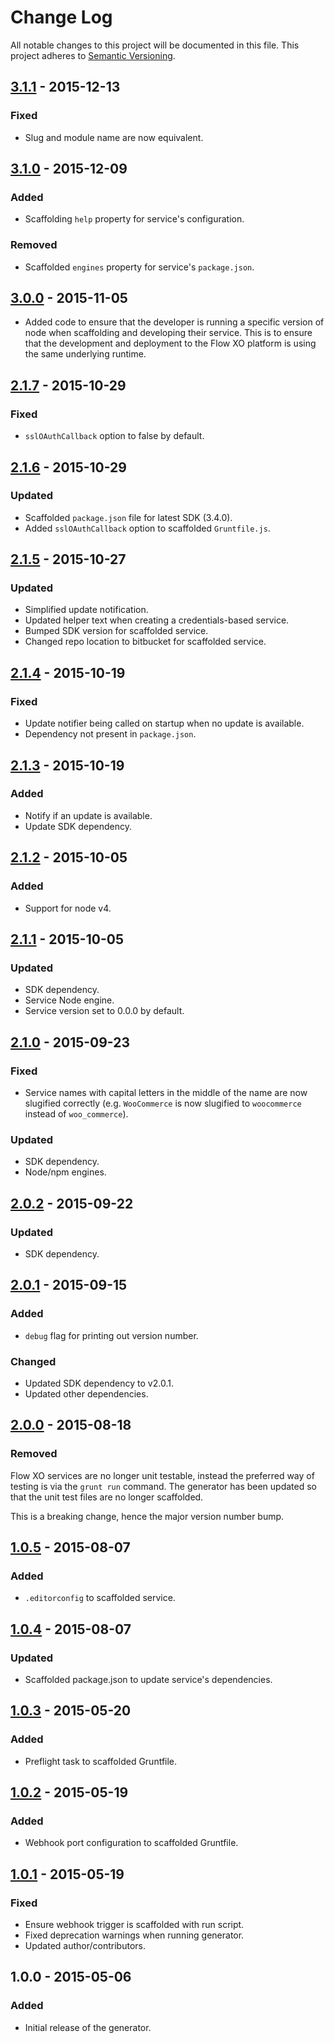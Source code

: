 # Change Log
All notable changes to this project will be documented in this file.
This project adheres to [Semantic Versioning](http://semver.org/).

## [3.1.1] - 2015-12-13
### Fixed
- Slug and module name are now equivalent.

## [3.1.0] - 2015-12-09
### Added
- Scaffolding `help` property for service's configuration.

### Removed
- Scaffolded `engines` property for service's `package.json`.

## [3.0.0] - 2015-11-05
- Added code to ensure that the developer is running a specific version of node when scaffolding and developing their service. This is to ensure that the development and deployment to the Flow XO platform is using the same underlying runtime.

## [2.1.7] - 2015-10-29
### Fixed
- `sslOAuthCallback` option to false by default.

## [2.1.6] - 2015-10-29
### Updated
- Scaffolded `package.json` file for latest SDK (3.4.0).
- Added `sslOAuthCallback` option to scaffolded `Gruntfile.js`.

## [2.1.5] - 2015-10-27
### Updated
- Simplified update notification.
- Updated helper text when creating a credentials-based service.
- Bumped SDK version for scaffolded service.
- Changed repo location to bitbucket for scaffolded service.

## [2.1.4] - 2015-10-19
### Fixed
- Update notifier being called on startup when no update is available.
- Dependency not present in `package.json`.

## [2.1.3] - 2015-10-19
### Added
- Notify if an update is available.
- Update SDK dependency.

## [2.1.2] - 2015-10-05
### Added
- Support for node v4.

## [2.1.1] - 2015-10-05
### Updated
- SDK dependency.
- Service Node engine.
- Service version set to 0.0.0 by default.

## [2.1.0] - 2015-09-23
### Fixed
- Service names with capital letters in the middle of the name are now slugified correctly (e.g. `WooCommerce` is now slugified to `woocommerce` instead of `woo_commerce`).

### Updated
- SDK dependency.
- Node/npm engines.

## [2.0.2] - 2015-09-22
### Updated
- SDK dependency.

## [2.0.1] - 2015-09-15
### Added
- `debug` flag for printing out version number.

### Changed
- Updated SDK dependency to v2.0.1.
- Updated other dependencies.

## [2.0.0] - 2015-08-18
### Removed
Flow XO services are no longer unit testable, instead the preferred way of testing is via the `grunt run` command. The generator has been updated so that the unit test files are no longer scaffolded.

This is a breaking change, hence the major version number bump.

## [1.0.5] - 2015-08-07
### Added
- `.editorconfig` to scaffolded service.

## [1.0.4] - 2015-08-07
### Updated
- Scaffolded package.json to update service's dependencies.

## [1.0.3] - 2015-05-20
### Added
- Preflight task to scaffolded Gruntfile.

## [1.0.2] - 2015-05-19
### Added
- Webhook port configuration to scaffolded Gruntfile.

## [1.0.1] - 2015-05-19
### Fixed
- Ensure webhook trigger is scaffolded with run script.
- Fixed deprecation warnings when running generator.
- Updated author/contributors.

## 1.0.0 - 2015-05-06
### Added
- Initial release of the generator.

[3.1.1]: https://github.com/flowxo/generator-flowxo/compare/v3.1.0...v3.1.1
[3.1.0]: https://github.com/flowxo/generator-flowxo/compare/v3.0.0...v3.1.0
[3.0.0]: https://github.com/flowxo/generator-flowxo/compare/v2.1.7...v3.0.0
[2.1.7]: https://github.com/flowxo/generator-flowxo/compare/v2.1.6...v2.1.7
[2.1.6]: https://github.com/flowxo/generator-flowxo/compare/v2.1.5...v2.1.6
[2.1.5]: https://github.com/flowxo/generator-flowxo/compare/v2.1.4...v2.1.5
[2.1.4]: https://github.com/flowxo/generator-flowxo/compare/v2.1.3...v2.1.4
[2.1.3]: https://github.com/flowxo/generator-flowxo/compare/v2.1.2...v2.1.3
[2.1.2]: https://github.com/flowxo/generator-flowxo/compare/v2.1.1...v2.1.2
[2.1.1]: https://github.com/flowxo/generator-flowxo/compare/v2.1.0...v2.1.1
[2.1.0]: https://github.com/flowxo/generator-flowxo/compare/v2.0.2...v2.1.0
[2.0.2]: https://github.com/flowxo/generator-flowxo/compare/v2.0.1...v2.0.2
[2.0.1]: https://github.com/flowxo/generator-flowxo/compare/v2.0.0...v2.0.1
[2.0.0]: https://github.com/flowxo/generator-flowxo/compare/v1.0.5...v2.0.0
[1.0.5]: https://github.com/flowxo/generator-flowxo/compare/v1.0.4...v1.0.5
[1.0.4]: https://github.com/flowxo/generator-flowxo/compare/v1.0.3...v1.0.4
[1.0.3]: https://github.com/flowxo/generator-flowxo/compare/v1.0.2...v1.0.3
[1.0.2]: https://github.com/flowxo/generator-flowxo/compare/v1.0.1...v1.0.2
[1.0.1]: https://github.com/flowxo/generator-flowxo/compare/v1.0.0...v1.0.1
